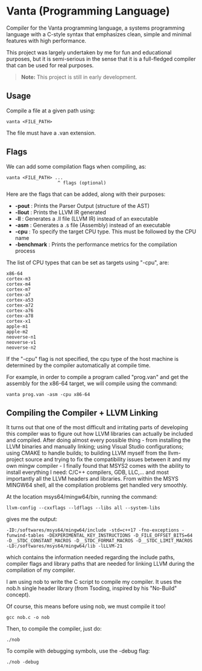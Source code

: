 # Vanta (Programming Language)
Compiler for the Vanta programming language, a systems programming language with a C-style syntax that emphasizes clean, simple and minimal features with high performance.

This project was largely undertaken by me for fun and educational purposes, but it is semi-serious in the sense that it is a full-fledged compiler that can be used for real purposes.

> **Note:** This project is still in early development.

## Usage

Compile a file at a given path using:

```
vanta <FILE_PATH>
```

The file must have a .van extension.

## Flags

We can add some compilation flags when compiling, as:

```
vanta <FILE_PATH> ...
                   ^ flags (optional)
```

Here are the flags that can be added, along with their purposes:

- **-pout** : Prints the Parser Output (structure of the AST)
- **-llout** : Prints the LLVM IR generated
- **-ll** : Generates a .ll file (LLVM IR) instead of an executable
- **-asm** : Generates a .s file (Assembly) instead of an executable
- **-cpu** : To specify the target CPU type. This must be followed by the CPU name
- **-benchmark** : Prints the performance metrics for the compilation process

The list of CPU types that can be set as targets using "-cpu", are:

```
x86-64
cortex-m3
cortex-m4
cortex-m7
cortex-a7
cortex-a53
cortex-a72
cortex-a76
cortex-a78
cortex-x1
apple-m1
apple-m2
neoverse-n1
neoverse-v1
neoverse-n2
```

If the "-cpu" flag is not specified, the cpu type of the host machine is determined by the compiler automatically at compile time.

For example, in order to compile a program called "prog.van" and get the assembly for the x86-64 target, we will compile using the command:

```
vanta prog.van -asm -cpu x86-64
```

## Compiling the Compiler + LLVM Linking

It turns out that one of the most difficult and irritating parts of developing this compiler was to figure out how LLVM libraries can actually be included and compiled. After doing almost every possible thing - from installing the LLVM binaries and manually linking; using Visual Studio configurations; using CMAKE to handle builds; to building LLVM myself from the llvm-project source and trying to fix the compatibility issues between it and my own mingw compiler - I finally found that MSYS2 comes with the ability to install everything I need: C/C++ compilers, GDB, LLC,... and most importantly all the LLVM headers and libraries. From within the MSYS MINGW64 shell, all the compilation problems get handled very smoothly.

At the location msys64/mingw64/bin, running the command:

```
llvm-config --cxxflags --ldflags --libs all --system-libs
```

gives me the output:

```
-ID:/softwares/msys64/mingw64/include -std=c++17 -fno-exceptions -funwind-tables -DEXPERIMENTAL_KEY_INSTRUCTIONS -D_FILE_OFFSET_BITS=64 -D__STDC_CONSTANT_MACROS -D__STDC_FORMAT_MACROS -D__STDC_LIMIT_MACROS -LD:/softwares/msys64/mingw64/lib -lLLVM-21
```

which contains the information needed regarding the include paths, compiler flags and library paths that are needed for linking LLVM during the compilation of my compiler.

I am using nob to write the C script to compile my compiler. It uses the nob.h single header library (from Tsoding, inspired by his "No-Build" concept).

Of course, this means before using nob, we must compile it too!

```
gcc nob.c -o nob
```

Then, to compile the compiler, just do:

```
./nob
```

To compile with debugging symbols, use the -debug flag:

```
./nob -debug
```
